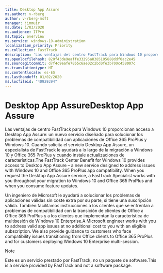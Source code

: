 ```yaml
---
title: Desktop App Assure
ms.author: v-rberg
author: v-rberg-msft
manager: jimmuir
ms.date: 1/03/2020
ms.audience: ITPro
ms.topic: overview
ms.service: windows-10-administration
localization_priority: Priority
ms.collection: FastTrack
description: 'Las ventajas del centro FastTrack para Windows 10 proporcionan acceso a Desktop App Assure: un servicio diseñado para solucionar los problemas de compatibilidad con aplicaciones de Office 365 ProPlus y Windows 10.'
ms.openlocfilehash: 820f43de9eaffe33295a8385105888ddf0ac2e45
ms.sourcegitcommit: d7f4c9eafe7855c6ae02c2bd0fe3b700c458007c
ms.translationtype: HT
ms.contentlocale: es-ES
ms.lasthandoff: 01/02/2020
ms.locfileid: "40929394"
---
```

# <a name="desktop-app-assure"></a><span data-ttu-id="e8389-103">Desktop App Assure</span><span class="sxs-lookup"><span data-stu-id="e8389-103">Desktop App Assure</span></span>

<span data-ttu-id="e8389-p101">Las ventajas de centro FastTrack para Windows 10 proporcionan acceso a Desktop App Assure: un nuevo servicio diseñado para solucionar los problemas de compatibilidad con aplicaciones de Office 365 ProPlus y Windows 10. Cuando solicita el servicio Desktop App Assure, un especialista de FastTrack le ayudará a lo largo de la migración a Windows 10 y Office 365 ProPlus y cuando instale actualizaciones de características.</span><span class="sxs-lookup"><span data-stu-id="e8389-p101">The FastTrack Center Benefit for Windows 10 provides access to Desktop App Assure – a new service designed to address issues with Windows 10 and Office 365 ProPlus app compatibility. When you request the Desktop App Assure service, a FastTrack Specialist works with you throughout your migration to Windows 10 and Office 365 ProPlus and when you consume feature updates.</span></span> 

<span data-ttu-id="e8389-p102">Un ingeniero de Microsoft le ayudará a solucionar los problemas de aplicaciones válidas sin coste extra por su parte, si tiene una suscripción válida. También facilitamos instrucciones a los clientes que se enfrentan a problemas de compatibilidad con la transición de clientes de Office a Office 365 ProPlus y a los clientes que implementan la característica de multisesión de Windows 10 Enterprise.</span><span class="sxs-lookup"><span data-stu-id="e8389-p102">A Microsoft engineer works with you to address valid app issues at no additional cost to you with an eligible subscription. We also provide guidance to customers who face compatibility issues transitioning from Office clients to Office 365 ProPlus and for customers deploying Windows 10 Enterprise multi-session.</span></span> 

  > [!NOTE]
> <span data-ttu-id="e8389-108">Este es un servicio prestado por FastTrack, no un paquete de software.</span><span class="sxs-lookup"><span data-stu-id="e8389-108">This is a service provided by FastTrack and not a software package.</span></span>

    

 
